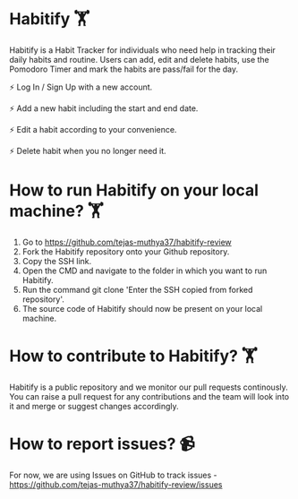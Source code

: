 # Habitify 🏋️‍

Habitify is a Habit Tracker for individuals who need help in tracking their daily habits and routine. 
Users can add, edit and delete habits, use the Pomodoro Timer and mark the habits are pass/fail for the day.

⚡ Log In / Sign Up with a new account.

⚡ Add a new habit including the start and end date.

⚡ Edit a habit according to your convenience.

⚡ Delete habit when you no longer need it.


# How to run Habitify on your local machine? 🏋️‍

1. Go to https://github.com/tejas-muthya37/habitify-review
2. Fork the Habitify repository onto your Github repository.
3. Copy the SSH link.
4. Open the CMD and navigate to the folder in which you want to run Habitify.
5. Run the command git clone 'Enter the SSH copied from forked repository'.
6. The source code of Habitify should now be present on your local machine.


# How to contribute to Habitify? 🏋️‍

Habitify is a public repository and we monitor our pull requests continously. You can raise a pull request for any contributions and the team will look into it and merge or suggest changes accordingly.

# How to report issues? 📹
For now, we are using Issues on GitHub to track issues - https://github.com/tejas-muthya37/habitify-review/issues
